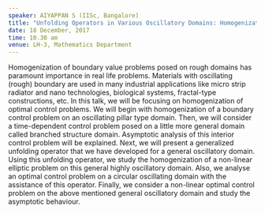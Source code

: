 ```yaml
---
speaker: AIYAPPAN S (IISc, Bangalore)
title: "Unfolding Operators in Various Oscillatory Domains: Homogenization of Optimal Control Problems"
date: 18 December, 2017
time: 10.30 am
venue: LH-3, Mathematics Department
---
```


Homogenization of boundary value problems posed on rough domains has paramount importance in real life problems. Materials with oscillating (rough) boundary are used in many industrial applications like micro strip radiator
and nano technologies, biological systems, fractal-type constructions, etc. In this talk, we will be focusing on homogenization of optimal control problems. We will begin with homogenization of a boundary control problem on an
oscillating pillar type domain. Then, we will consider a time-dependent control problem posed on a little more general domain called branched structure domain. Asymptotic analysis of this interior control problem will be explained.
Next, we will present a generalized unfolding operator that we have developed for a general oscillatory domain. Using this unfolding operator, we study the homogenization of a non-linear elliptic problem on this general highly
oscillatory domain. Also, we analyse an optimal control problem on a circular oscillating domain with the assistance of this operator. Finally, we consider a non-linear optimal control problem on the above mentioned general
oscillatory domain and study the asymptotic behaviour.

